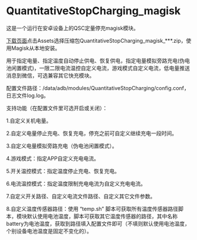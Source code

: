 # QuantitativeStopCharging_magisk
这是一个运行在安卓设备上的QSC定量停充magisk模块。

[下载页面](https://github.com/410154425/QuantitativeStopCharging_magisk/releases)点击Assets选择压缩包QuantitativeStopCharging_magisk_***.zip，使用Magisk从本地安装。

用于指定电量、指定温度自动停止供电、恢复供电，指定电量模拟旁路充电(伪电池闲置模式)，一限二限电流温控自定义电流，游戏模式自定义电流，低电量推送消息到微信，可选兼容其它快充模块。

配置文件路径：/data/adb/modules/QuantitativeStopCharging/config.conf，日志文件log.log。

支持功能（在配置文件里可选开启或关闭）：

1.自定义关机电量。

2.自定义电量停止充电、恢复充电，停充之前可自定义继续充电一段时间。

3.自定义电量模拟旁路充电（伪电池闲置模式）。

4.游戏模式：指定APP自定义充电电流。

5.开关温控模式：指定温度停止充电、恢复充电。

6.电流温控模式：指定温度限制充电电流为自定义充电电流。

7.自定义开关路径、自定义电流文件路径、自定义其它文件参数。

8.自定义温度传感器路径：使用 “temp.sh” 脚本可获取所有温度传感器路径脚本，模块默认使用电池温度，脚本可获取其它温度传感器的路径，其中名称battery为电池温度，获取到路径填入配置文件即可（不填则默认使用电池温度，个别设备电池温度是固定不变化的）。

